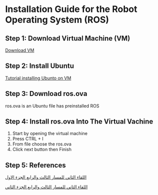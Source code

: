 # Installation Guide for the Robot Operating System (ROS)

## Step 1: Download Virtual Machine (VM)
[Download VM](https://www.virtualbox.org/wiki/Downloads "VM Download Page")

## Step 2: Install Ubuntu 
[Tutorial installing Ubunto on VM](https://www.youtube.com/watch?v=x5MhydijWmc "Tutorial Ubuntu on VM")

## Step 3: Download ros.ova
ros.ova is an Ubuntu file has preinstalled ROS

## Step 4: Install ros.ova Into The Virtual Vachine
1. Start by opening the virtual machine
2. Press CTRL + I
3. From file choose the ros.ova
4. Click next button then Finish


## Step 5: References
[اللقاء الثاني للمسار الثالث والرابع الجزء الاول](https://www.youtube.com/watch?v=cHjr3s07s_Q "اللقاء الثاني للمسار الثالث والرابع الجزء الاول")

[اللقاء الثاني للمسار الثالث والرابع الجزء الثاني](https://www.youtube.com/watch?v=9pI8-YMlyy8 "اللقاء الثاني للمسار الثالث والرابع الجزء الثاني")


